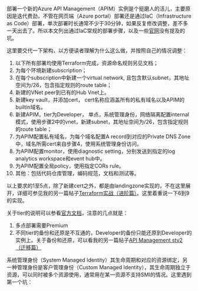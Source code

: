 部署一个新的Azure API Management（APIM）实例是个挺磨人的活儿，主要原因是迭代费劲，不管在网页端（Azure portal）部署还是通过IaC（Infrastructure as Code）部署，单次部署时长通常不少于30分钟，如果反复修改调整，差不多一天出去了。所以本文列出通过IaC常规的部署步骤，以及一些[官网](https://learn.microsoft.com/en-us/azure/api-management/api-management-using-with-internal-vnet?tabs=stv2)没有提及的坑。

这里要交代一下架构，以方便读者理解为什么这么做，并按照自己的情况调整：
1. 以下所有部署均使用Terraform完成，资源命名规则另见文档；
2. 为每个环境新建subscription；
3. 在每个subscription中新建一个virtual network, 且包含默认subnet，其地址空间为/26，包含指定规则的route table；
4. 新建的VNet peer到已有的Hub Vnet上。
5. 新建key vault，并添加cert， cert名称应涵盖所有的私有域名以及APIM的builtin域名。
6. 新建APIM，tier为Developer， 单点，系统管理身份，网络隔离配置internal模式，使用步骤2中的vnet，新建subnet，其地址空间为/26，包含指定规则的route table；
7. 为APIM配置私有域名，为每个域名配置A record到对应的Private DNS Zone中，域名所需cert来自步骤4，使用系统管理身份访问。
8. 为APIM配置monitor，使用diagnostic setting，分别发送到指定的log analytics workspace和event hub中。
9. 为APIM配置全局policy，使用指定CORs rule。
10. 其他：包括代码仓库管理，编码规范，文档和测试等。

以上要求的1至5点，除了新建cert之外，都是由landingzone实现的，不在这里展开，详细可参见我的另一篇帖子[Terraform实战（进阶篇）](https://github.com/aiden-liu/aiden-liu.github.io/issues/13)。这里着重说一下6到9的实现。

关于tier的说明可以参看[官方文档](https://learn.microsoft.com/en-us/azure/api-management/api-management-capacity?tabs=v2-tiers)，注意的几点就是：
1. 多点部署需要Premium
2. 不同tier的备份和还原是不互通的，Developer的备份只能还原到Developer的实例上。关于备份和还原，可以看我的另一篇帖子[API Management stv2（迁移篇）](https://github.com/aiden-liu/aiden-liu.github.io/issues/8)

系统管理身份（System Managed Identity）其生命周期和对应的资源绑定，另一种管理身份是客户管理身份（Custom Managed Identity），其生命周期独立于资源，可以同时被多个资源使用，通常用在某一资源不支持SMI的情况。这里遇到第一个坑：